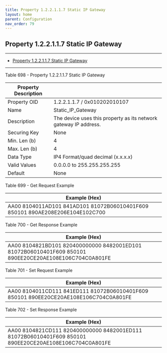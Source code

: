 ```yaml
---
title: Property 1.2.2.1.1.7 Static IP Gateway
layout: home
parent: Configuration
nav_order: 79
---
```


## Property 1.2.2.1.1.7 Static IP Gateway

---

- [Property 1.2.2.1.1.7 Static IP Gateway](#property-122117-static-ip-gateway)

---


Table 698 - Property 1.2.2.1.1.7 Static IP Gateway

| Property Description |  |
|----|----|
| Property OID | 1.2.2.1.1.7 / 0x010202010107 |
| Name | Static_IP_Gateway |
| Description | The device uses this property as its network gateway IP address. |
| Securing Key | None |
| Min. Len (b) | 4 |
| Max. Len (b) | 4 |
| Data Type | IP4 Format/quad decimal (x.x.x.x) |
| Valid Values | 0.0.0.0 to 255.255.255.255 |
| Default | None |

Table 699 - Get Request Example

| Example (Hex) |
|----|
| AA00 8104011AD101 841AD101 81072B06010401F609 850101 890AE208E206E104E102C700 |

Table 700 - Get Response Example

| Example (Hex) |
|----|
| AA00 8104821BD101 820400000000 8482001ED101 81072B06010401F609 850101 890EE20CE20AE108E106C704C0A801FE |

Table 701 - Set Request Example

| Example (Hex) |
|----|
| AA00 8104011CD111 841ED111 81072B06010401F609 850101 890EE20CE20AE108E106C704C0A801FE |

Table 702 - Set Response Example

| Example (Hex) |
|----|
| AA00 8104821CD111 820400000000 8482001ED111 81072B06010401F609 850101 890EE20CE20AE108E106C704C0A801FE |

##